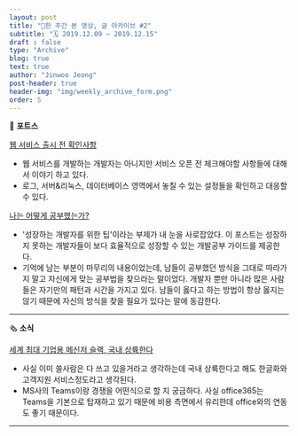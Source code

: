 ```yaml
---
layout: post
title: "🔖한 주간 본 영상, 글 아카이브 #2"
subtitle: "🗓 2019.12.09 ~ 2019.12.15"
draft : false
type: "Archive"
blog: true
text: true
author: "Jinwoo Jeong"
post-header: true
header-img: "img/weekly_archive_form.png"
order: 5
---
```


📄 **포트스**

[웹 서비스 출시 전 확인사항](https://hodolman.com/25)

- 웹 서비스를 개발하는 개발자는 아니지만 서비스 오픈 전 체크해야할 사항들에 대해서 이야기 하고 있다.
- 로그, 서버&리눅스, 데이터베이스 영역에서 놓칠 수 있는 설정들을 확인하고 대응할 수 있다.

[나는 어떻게 공부했는가?]([https://medium.com/@euncho/%EB%82%98%EB%8A%94-%EC%96%B4%EB%96%BB%EA%B2%8C-%EA%B3%B5%EB%B6%80%ED%96%88%EB%8A%94%EA%B0%80-709df6714c42](https://medium.com/@euncho/나는-어떻게-공부했는가-709df6714c42))

- '성장하는 개발자를 위한 팁'이라는 부제가 내 눈을 사로잡았다. 이 포스트는 성장하지 못하는 개발자들이 보다 효율적으로 성장할 수 있는 개발공부 가이드를 제공한다. 
- 기억에 남는 부분이 마무리의 내용이었는데, 남들이 공부했던 방식을 그대로 따라가지 말고 자신에게 맞는 공부법을 찾으라는 말이었다. 개발자 뿐만 아니라 많은 사람들은 자기만의 패턴과 시간을 가지고 있다. 남들이 옳다고 하는 방법이 항상 옳지는 않기 때문에 자신의 방식을 찾을 필요가 있다는 말에 동감한다.

---

🗞️ **소식**

[세계 최대 기업용 메신저 슬랙, 국내 상륙한다](https://news.naver.com/main/read.nhn?mode=LSD&mid=sec&sid1=105&oid=469&aid=0000447549&viewType=pc)

- 사실 이미 쓸사람은 다 쓰고 있을거라고 생각하는데 국내 상륙한다고 해도 한글화와 고객지원 서비스정도라고 생각된다. 
- MS사의 Teams이랑 경쟁을 어떤식으로 할 지 궁금하다. 사실 office365는 Teams을 기본으로 탑재하고 있기 때문에 비용 측면에서 유리한데 office와의 연동도 좋기 때문이다.

---


